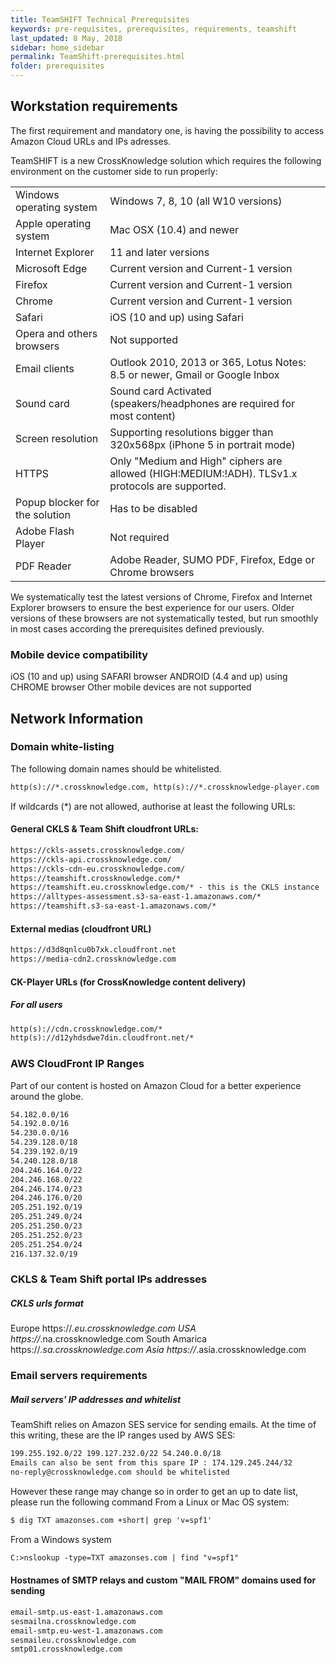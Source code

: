 ```yaml
---
title: TeamSHIFT Technical Prerequisites
keywords: pre-requisites, prerequisites, requirements, teamshift
last_updated: 8 May, 2018
sidebar: home_sidebar
permalink: TeamShift-prerequisites.html
folder: prerequisites
---
```



## Workstation requirements 

The first requirement and mandatory one, is having the possibility to access Amazon Cloud URLs and IPs adresses.

TeamSHIFT is a new CrossKnowledge solution which requires the following environment on the customer side to run properly:

<table>
    <tbody>
		  <tr>
            <td>Windows operating system</td>
            <td>Windows 7, 8, 10 (all W10 versions)</td>
        </tr>
        <tr>
            <td>Apple operating system</td>
            <td>Mac OSX (10.4) and newer</td>
        </tr>
        <tr>
            <td>Internet Explorer</td>
            <td>11 and later versions</td>
        </tr>
        <tr>
            <td>Microsoft Edge</td>
            <td>Current version and Current-1 version</td>
        </tr>
        <tr>
            <td>Firefox</td>
            <td>Current version and Current-1 version</td>
        </tr>
        <tr>
            <td>Chrome</td>
            <td>Current version and Current-1 version</td>
        </tr>
        <tr>
            <td>Safari</td>
            <td>iOS (10 and up) using Safari</td>
        </tr>
        <tr>
            <td>Opera and others browsers</td>
            <td>Not supported</td>
        </tr>
        <tr>
            <td>Email clients</td>
            <td>Outlook 2010, 2013 or 365, Lotus Notes: 8.5 or newer, Gmail or Google Inbox</td>
        </tr>
		<tr>
            <td>Sound card</td>
            <td>Sound card Activated (speakers/headphones are required for most content)</td>
        </tr>
		<tr>
            <td>Screen resolution</td>
            <td>Supporting resolutions bigger than 320x568px (iPhone 5 in portrait mode)</td>
        </tr>
        <tr>
            <td>HTTPS</td>
            <td>Only "Medium and High" ciphers are allowed (HIGH:MEDIUM:!ADH). TLSv1.x protocols are supported.</td>
        </tr>
        <tr>
            <td>Popup blocker for the solution</td>
            <td>Has to be disabled</td>
        </tr>
		        <tr>
            <td width="30%">Adobe Flash Player</td>
            <td width="70%">Not required</td>
        </tr>
        <tr>
            <td width="30%">PDF Reader</td>
            <td width="70%">Adobe Reader, SUMO PDF, Firefox, Edge or Chrome browsers</td>
        </tr>
    </tbody>
</table>

We systematically test the latest versions of Chrome, Firefox and Internet Explorer browsers to ensure the best experience for our users. Older versions of these browsers are not systematically tested, but run smoothly in most cases according the prerequisites defined previously. 

### Mobile device compatibility

iOS (10 and up) using SAFARI browser
ANDROID (4.4 and up) using CHROME browser
Other mobile devices are not supported

## Network Information

### Domain white-listing
The following domain names should be whitelisted.
```txt
http(s)://*.crossknowledge.com, http(s)://*.crossknowledge-player.com
```

If wildcards (*) are not allowed, authorise at least the following URLs:<br/>
#### General CKLS & Team Shift cloudfront URLs:

```txt
https://ckls-assets.crossknowledge.com/
https://ckls-api.crossknowledge.com/
https://ckls-cdn-eu.crossknowledge.com/
https://teamshift.crossknowledge.com/*
https://teamshift.eu.crossknowledge.com/* - this is the CKLS instance
https://alltypes-assessment.s3-sa-east-1.amazonaws.com/*
https://teamshift.s3-sa-east-1.amazonaws.com/*
```

#### External medias (cloudfront URL)
```txt
https://d3d8qnlcu0b7xk.cloudfront.net
https://media-cdn2.crossknowledge.com
```

#### CK-Player URLs (for CrossKnowledge content delivery)

##### For all users
```txt
http(s)://cdn.crossknowledge.com/*
http(s)://d12yhdsdwe7din.cloudfront.net/*
```

### AWS CloudFront IP Ranges

Part of our content is hosted on Amazon Cloud for a better experience around the globe.

```txt
54.182.0.0/16
54.192.0.0/16
54.230.0.0/16
54.239.128.0/18
54.239.192.0/19
54.240.128.0/18
204.246.164.0/22
204.246.168.0/22
204.246.174.0/23
204.246.176.0/20
205.251.192.0/19
205.251.249.0/24
205.251.250.0/23
205.251.252.0/23
205.251.254.0/24
216.137.32.0/19
```

### CKLS & Team Shift portal IPs addresses

##### CKLS urls format
Europe https://*.eu.crossknowledge.com
USA https://*.na.crossknowledge.com
South Amarica https://*.sa.crossknowledge.com
Asia https://*.asia.crossknowledge.com

### Email servers requirements

##### Mail servers' IP addresses and whitelist

TeamShift relies on Amazon SES service for sending emails. 
At the time of this writing, these are the IP ranges used by AWS SES:

```txt
199.255.192.0/22 199.127.232.0/22 54.240.0.0/18
Emails can also be sent from this spare IP : 174.129.245.244/32
no-reply@crossknowledge.com should be whitelisted
```
However these range may change so in order to get an up to date list, please run the following command 
From a Linux or Mac OS system:
```txt
$ dig TXT amazonses.com +short| grep 'v=spf1'
```
From a Windows system
```txt
C:>nslookup -type=TXT amazonses.com | find "v=spf1"
```

#### Hostnames of SMTP relays and custom "MAIL FROM" domains used for sending 	

```txt
email-smtp.us-east-1.amazonaws.com
sesmailna.crossknowledge.com
email-smtp.eu-west-1.amazonaws.com
sesmaileu.crossknowledge.com
smtp01.crossknowledge.com
```
